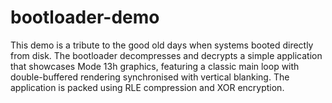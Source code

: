 # bootloader-demo
This demo is a tribute to the good old days when systems booted directly from disk. The bootloader decompresses and decrypts a simple application that showcases Mode 13h graphics, featuring a classic main loop with double-buffered rendering synchronised with vertical blanking. The application is packed using RLE compression and XOR encryption.
